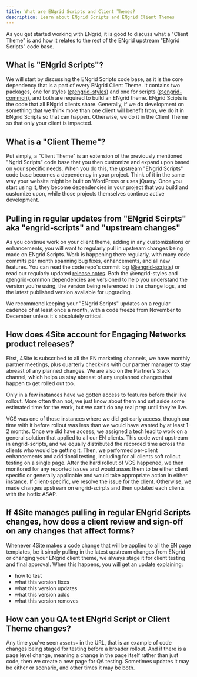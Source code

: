 ```yaml
---
title: What are ENgrid Scripts and Client Themes?
description: Learn about ENgrid Scripts and ENgrid Client Themes
---
```


As you get started working with ENgrid, it is good to discuss what a "Client Theme" is and how it relates to the rest of the ENgrid upstream "ENgrid Scripts" code base.

## What is "ENgrid Scripts"?

We will start by discussing the ENgrid Scripts code base, as it is the core dependency that is a part of every ENgrid Client Theme. It contains two packages, one for styles ([@engrid-styles](https://www.npmjs.com/package/@4site/engrid-styles)) and one for scripts ([@engrid-common](https://www.npmjs.com/package/@4site/engrid-common)), and both are required to build an ENgrid theme. ENgrid Scipts is the code that all ENgrid clients share. Generally, if we do development on something that we think more than one client will benefit from, we do it in ENgrid Scripts so that can happen. Otherwise, we do it in the Client Theme so that only your client is impacted.

## What is a "Client Theme"?

Put simply, a "Client Theme" is an extension of the previously mentioned "Ngrid Scripts" code base that you then customize and expand upon based on your specific needs. When you do this, the upstream "ENgrid Scripts" code base becomes a dependency in your project. Think of it in the same way your website might be built on WordPress or uses jQuery. Once you start using it, they become dependencies in your project that you build and customize upon, while those projects themselves continue active development.

## Pulling in regular updates from "ENgrid Scirpts" aka "engrid-scripts" and "upstream changes"

As you continue work on your client theme, adding in any customizations or enhancements, you will want to regularly pull in upstream changes being made on ENgrid Scripts. Work is happening there regularly, with many code commits per month spanning bug fixes, enhancements, and all new features. You can read the code repo's commit log ([@engrid-scripts](https://github.com/4site-interactive-studios/engrid-scripts/commits/main/)) or read our regularly updated [release notes](https://www.4sitestudios.com/engrid-release-notes/). Both the @engrid-styles and @engrid-common dependencies are versioned to help you understand the version you're using, the version being referenced in the change logs, and the latest published version available for upgrading.

We recommend keeping your "ENgrid Scripts" updates on a regular cadence of at least once a month, with a code freeze from November to December unless it's absolutely critical.

## How does 4Site account for Engaging Networks product releases?

First, 4Site is subscribed to all the EN marketing channels, we have monthly partner meetings, plus quarterly check-ins with our partner manager to stay abreast of any planned changes. We are also on the Partner’s Slack channel, which helps us stay abreast of any unplanned changes that happen to get rolled out too.

Only in a few instances have we gotten access to features before their live rollout. More often than not, we just know about them and set aside some estimated time for the work, but we can’t do any real prep until they’re live.

VGS was one of those instances where we did get early access, though our time with it before rollout was less than we would have wanted by at least 1-2 months. Once we did have access, we assigned a tech lead to work on a general solution that applied to all our EN clients. This code went upstream in engrid-scripts, and we equally distributed the recorded time across the clients who would be getting it. Then, we performed per-client enhancements and additional testing, including for all clients soft rollout testing on a single page. After the hard rollout of VGS happened, we then monitored for any reported issues and would asses them to be either client specific or generally applicable and would take appropriate action in either instance. If client-specific, we resolve the issue for the client. Otherwise, we made changes upstream on engrid-scirpts and then updated each clients with the hotfix ASAP.

## If 4Site manages pulling in regular ENgrid Scripts changes, how does a client review and sign-off on any changes that affect forms?

Whenever 4Site makes a code change that will be applied to all the EN page templates, be it simply pulling in the latest upstream changes from ENgrid or changing your ENgrid client theme, we always stage it for client testing and final approval. When this happens, you will get an update explaining:

- how to test
- what this version fixes
- what this version updates
- what this version adds
- what this version removes

## How can you QA test ENgrid Script or Client Theme changes?

Any time you’ve seen `assets=` in the URL, that is an example of code changes being staged for testing before a broader rollout. And if there is a page level change, meaning a change in the page itself rather than just code, then we create a new page for QA testing. Sometimes updates it may be either or scenario, and other times it may be both.
